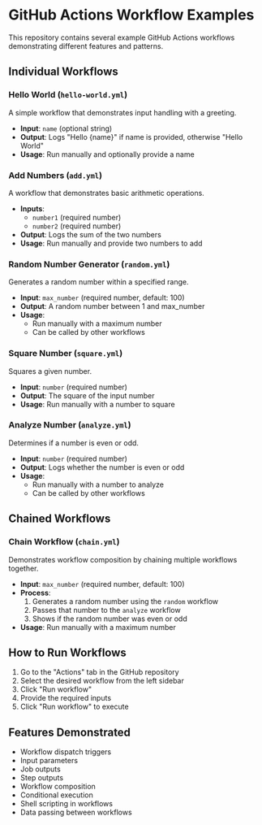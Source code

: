 # GitHub Actions Workflow Examples

This repository contains several example GitHub Actions workflows demonstrating different features and patterns.

## Individual Workflows

### Hello World (`hello-world.yml`)
A simple workflow that demonstrates input handling with a greeting.
- **Input**: `name` (optional string)
- **Output**: Logs "Hello {name}" if name is provided, otherwise "Hello World"
- **Usage**: Run manually and optionally provide a name

### Add Numbers (`add.yml`)
A workflow that demonstrates basic arithmetic operations.
- **Inputs**: 
  - `number1` (required number)
  - `number2` (required number)
- **Output**: Logs the sum of the two numbers
- **Usage**: Run manually and provide two numbers to add

### Random Number Generator (`random.yml`)
Generates a random number within a specified range.
- **Input**: `max_number` (required number, default: 100)
- **Output**: A random number between 1 and max_number
- **Usage**: 
  - Run manually with a maximum number
  - Can be called by other workflows

### Square Number (`square.yml`)
Squares a given number.
- **Input**: `number` (required number)
- **Output**: The square of the input number
- **Usage**: Run manually with a number to square

### Analyze Number (`analyze.yml`)
Determines if a number is even or odd.
- **Input**: `number` (required number)
- **Output**: Logs whether the number is even or odd
- **Usage**: 
  - Run manually with a number to analyze
  - Can be called by other workflows

## Chained Workflows

### Chain Workflow (`chain.yml`)
Demonstrates workflow composition by chaining multiple workflows together.
- **Input**: `max_number` (required number, default: 100)
- **Process**:
  1. Generates a random number using the `random` workflow
  2. Passes that number to the `analyze` workflow
  3. Shows if the random number was even or odd
- **Usage**: Run manually with a maximum number

## How to Run Workflows

1. Go to the "Actions" tab in the GitHub repository
2. Select the desired workflow from the left sidebar
3. Click "Run workflow"
4. Provide the required inputs
5. Click "Run workflow" to execute

## Features Demonstrated

- Workflow dispatch triggers
- Input parameters
- Job outputs
- Step outputs
- Workflow composition
- Conditional execution
- Shell scripting in workflows
- Data passing between workflows